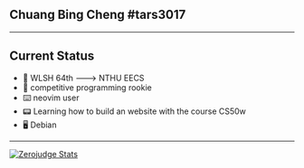 ## Chuang Bing Cheng #tars3017
---
## Current Status
* :notebook: WLSH 64th ---> NTHU EECS
* :rocket: competitive programming rookie
* :keyboard: neovim user
* :pager: Learning how to build an website with the course CS50w
* :desktop_computer: Debian
---
[![Zerojudge Stats](https://zj-query-0.herokuapp.com/user?account=pclh&name=tars3017)](https://github.com/jason810496/Zerojudge-stats)
<!--
**tars3017/tars3017** is a ✨ _special_ ✨ repository because its `README.md` (this file) appears on your GitHub profile.

Here are some ideas to get you started:

- 🔭 I’m currently working on ...
- 🌱 I’m currently learning ...
- 👯 I’m looking to collaborate on ...
- 🤔 I’m looking for help with ...
- 💬 Ask me about ...
- 📫 How to reach me: ...
- 😄 Pronouns: ...
- ⚡ Fun fact: ...

-->

